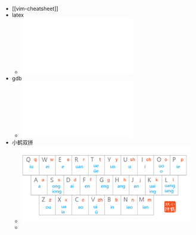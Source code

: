 - [[vim-cheatsheet]]
- latex
	- ![latex symbols.pdf](../assets/latex_symbols_1653444424918_0.pdf)
- gdb
	- ![gdb5-refcard.pdf](../assets/gdb5-refcard_1653701377804_0.pdf)
- 小鹤双拼
	- ![hejp.png](../assets/hejp_1658915356340_0.png)
	-